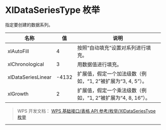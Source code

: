 # XlDataSeriesType 枚举

指定要创建的数据系列。

| 名称               | 值    | 说明                                                         |
|--------------------|-------|--------------------------------------------------------------|
| xlAutoFill         | 4     | 按照“自动填充”设置对系列进行填充。                           |
| xlChronological    | 3     | 用数据值进行填充。                                           |
| xlDataSeriesLinear | -4132 | 扩展值，假定一个加法级数（例如，“1, 2”被扩展为“3, 4, 5”）。  |
| xlGrowth           | 2     | 扩展值，假定一个乘法级数（例如，“1, 2”被扩展为“4, 8, 16”）。 |

> WPS 开发文档： [WPS 基础接口/表格 API 参考/枚举/XlDataSeriesType 枚举](https://qn.cache.wpscdn.cn/encs/doc/office_v19/topics/WPS%20%E5%9F%BA%E7%A1%80%E6%8E%A5%E5%8F%A3/%E8%A1%A8%E6%A0%BC%20API%20%E5%8F%82%E8%80%83/%E6%9E%9A%E4%B8%BE/XlDataSeriesType%20%E6%9E%9A%E4%B8%BE.html)

------------------------------------------------------------------------
